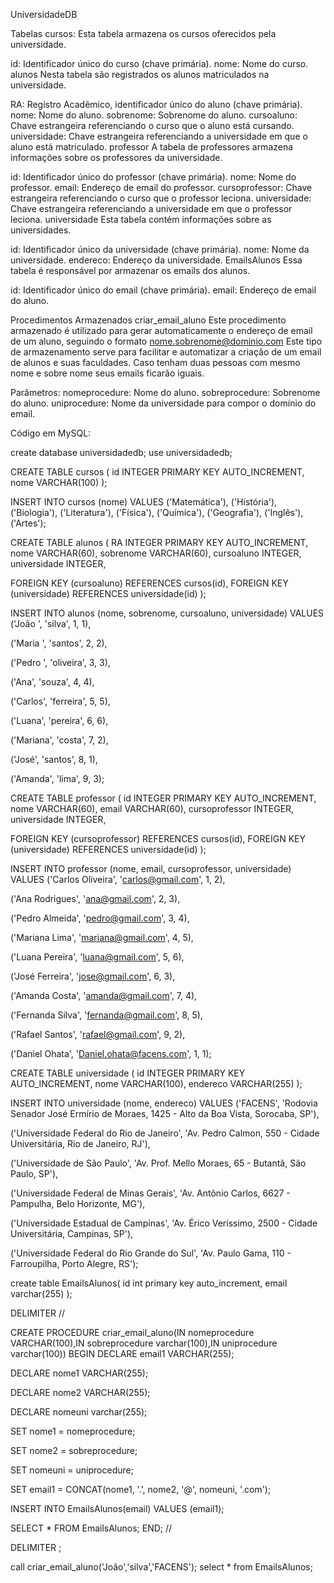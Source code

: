 UniversidadeDB

Tabelas cursos: Esta tabela armazena os cursos oferecidos pela universidade.

id: Identificador único do curso (chave primária). nome: Nome do curso. alunos Nesta tabela são registrados os alunos matriculados na universidade.

RA: Registro Acadêmico, identificador único do aluno (chave primária). nome: Nome do aluno. sobrenome: Sobrenome do aluno. cursoaluno: Chave estrangeira referenciando o curso que o aluno está cursando. universidade: Chave estrangeira referenciando a universidade em que o aluno está matriculado. professor A tabela de professores armazena informações sobre os professores da universidade.

id: Identificador único do professor (chave primária). nome: Nome do professor. email: Endereço de email do professor. cursoprofessor: Chave estrangeira referenciando o curso que o professor leciona. universidade: Chave estrangeira referenciando a universidade em que o professor leciona. universidade Esta tabela contém informações sobre as universidades.

id: Identificador único da universidade (chave primária). nome: Nome da universidade. endereco: Endereço da universidade. EmailsAlunos Essa tabela é responsável por armazenar os emails dos alunos.

id: Identificador único do email (chave primária). email: Endereço de email do aluno.

Procedimentos Armazenados criar_email_aluno Este procedimento armazenado é utilizado para gerar automaticamente o endereço de email de um aluno, seguindo o formato nome.sobrenome@dominio.com Este tipo de armazenamento serve para facilitar e automatizar a criação de um email de alunos e suas faculdades. Caso tenham duas pessoas com mesmo nome e sobre nome seus emails ficarão iguais.

Parâmetros: nomeprocedure: Nome do aluno. sobreprocedure: Sobrenome do aluno. uniprocedure: Nome da universidade para compor o domínio do email.

Código em MySQL:

create database universidadedb; use universidadedb;

CREATE TABLE cursos ( id INTEGER PRIMARY KEY AUTO_INCREMENT, nome VARCHAR(100) );

INSERT INTO cursos (nome) VALUES ('Matemática'), ('História'), ('Biologia'), ('Literatura'), ('Física'), ('Química'), ('Geografia'), ('Inglês'), ('Artes');

CREATE TABLE alunos ( RA INTEGER PRIMARY KEY AUTO_INCREMENT, nome VARCHAR(60), sobrenome VARCHAR(60), cursoaluno INTEGER, universidade INTEGER,

FOREIGN KEY (cursoaluno) REFERENCES cursos(id),
FOREIGN KEY (universidade) REFERENCES universidade(id)
);

INSERT INTO alunos (nome, sobrenome, cursoaluno, universidade) VALUES ('João ', 'silva', 1, 1),

('Maria ', 'santos', 2, 2),

('Pedro ', 'oliveira', 3, 3),

('Ana', 'souza', 4, 4),

('Carlos', 'ferreira', 5, 5),

('Luana', 'pereira', 6, 6),

('Mariana', 'costa', 7, 2),

('José', 'santos', 8, 1),

('Amanda', 'lima', 9, 3);

CREATE TABLE professor ( id INTEGER PRIMARY KEY AUTO_INCREMENT, nome VARCHAR(60), email VARCHAR(60), cursoprofessor INTEGER, universidade INTEGER,

FOREIGN KEY (cursoprofessor) REFERENCES cursos(id),
FOREIGN KEY (universidade) REFERENCES universidade(id)
);

INSERT INTO professor (nome, email, cursoprofessor, universidade) VALUES ('Carlos Oliveira', 'carlos@gmail.com', 1, 2),

('Ana Rodrigues', 'ana@gmail.com', 2, 3),

('Pedro Almeida', 'pedro@gmail.com', 3, 4),

('Mariana Lima', 'mariana@gmail.com', 4, 5),

('Luana Pereira', 'luana@gmail.com', 5, 6),

('José Ferreira', 'jose@gmail.com', 6, 3),

('Amanda Costa', 'amanda@gmail.com', 7, 4),

('Fernanda Silva', 'fernanda@gmail.com', 8, 5),

('Rafael Santos', 'rafael@gmail.com', 9, 2),

('Daniel Ohata', 'Daniel.ohata@facens.com', 1, 1);

CREATE TABLE universidade ( id INTEGER PRIMARY KEY AUTO_INCREMENT, nome VARCHAR(100), endereco VARCHAR(255)
);

INSERT INTO universidade (nome, endereco) VALUES ('FACENS', 'Rodovia Senador José Ermírio de Moraes, 1425 - Alto da Boa Vista, Sorocaba, SP'),

('Universidade Federal do Rio de Janeiro', 'Av. Pedro Calmon, 550 - Cidade Universitária, Rio de Janeiro, RJ'),

('Universidade de São Paulo', 'Av. Prof. Mello Moraes, 65 - Butantã, São Paulo, SP'),

('Universidade Federal de Minas Gerais', 'Av. Antônio Carlos, 6627 - Pampulha, Belo Horizonte, MG'),

('Universidade Estadual de Campinas', 'Av. Érico Veríssimo, 2500 - Cidade Universitária, Campinas, SP'),

('Universidade Federal do Rio Grande do Sul', 'Av. Paulo Gama, 110 - Farroupilha, Porto Alegre, RS');

create table EmailsAlunos( id int primary key auto_increment, email varchar(255) );

DELIMITER //

CREATE PROCEDURE criar_email_aluno(IN nomeprocedure VARCHAR(100),IN sobreprocedure varchar(100),IN uniprocedure varchar(100)) BEGIN DECLARE email1 VARCHAR(255);

DECLARE nome1 	 VARCHAR(255);

DECLARE nome2	 VARCHAR(255);

DECLARE nomeuni  varchar(255);



SET nome1 = nomeprocedure;

SET nome2 = sobreprocedure;

SET nomeuni = uniprocedure;

SET email1 = CONCAT(nome1, '.', nome2, '@', nomeuni, '.com');

INSERT INTO EmailsAlunos(email) VALUES (email1);

SELECT * FROM EmailsAlunos;
END; //

DELIMITER ;

call criar_email_aluno('João','silva','FACENS'); select * from EmailsAlunos;
